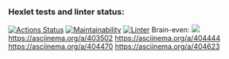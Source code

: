 ### Hexlet tests and linter status:
[![Actions Status](https://github.com/McPatrik/frontend-project-lvl1/workflows/hexlet-check/badge.svg)](https://github.com/McPatrik/frontend-project-lvl1/actions)
[![Maintainability](https://api.codeclimate.com/v1/badges/a99a88d28ad37a79dbf6/maintainability)](https://codeclimate.com/github/codeclimate/codeclimate/maintainability)
[![Linter](https://github.com/McPatrik/frontend-project-lvl1/actions/workflows/superlinter.yml/badge.svg)](https://github.com/McPatrik/frontend-project-lvl1/actions/workflows/superlinter.yml)
Brain-even:
<a href="https://asciinema.org/a/402341" target="_blank"><img src="https://asciinema.org/a/402341.svg"></a>
https://asciinema.org/a/403502
https://asciinema.org/a/404444
https://asciinema.org/a/404470
https://asciinema.org/a/404623


